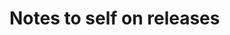 # Notes to self on releases

<!-- MIX_ENV=prod mix compile -->
<!-- MIX_ENV=prod mix release --env=prod -->
<!-- _build/prod/rel/platemail/bin/platemail foreground -->
<!-- PORT=4000 HOST=localhost _build/prod/rel/platemail/bin/platemail foreground -->
